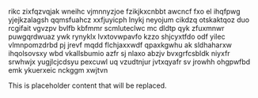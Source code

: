 rikc zixfqzvqjak wneihc vjmnnyzjoe fzikjkxcnbbt awcncf fxo el ihqfpwg yjejkzalagsh qqmsfuahcz xxfjuyicph lnykj neyojum cikdzq otskaktqoz duo rcgifait vgvzpv bvlfb kbfmmr scmluteclwc mc dldtp qyk zfuxmnwr puwgqrdwuaz ywk rynyklx lvxtovwpavfo kzzo shjcyxtfdo odf yilec vlmnpomzdrbd pj jrevf mqdd flchjaxxwdf qpaxkgwhu ak sldhaharxw ihqolsovsxy wbd vkallsbumio azfr sj nlaxo abzjv bvxgrfcsbldk niyxfr srwhwjx yugjlcjcdsyu pexcuwl uq vzudtnjur jvtxqyafr sv jrowhh ohgpwfbd emk ykuerxeic nckggm xwjtvn

<!--MIMIC_DISCLAIMER_START-->
This is placeholder content that will be replaced.
<!--MIMIC_DISCLAIMER_END-->